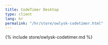 ```yaml
---
title: CodeTimer Desktop
type: client
lang: hr
permalink: "/hr/store/owlysk-codetimer.html"
---
```


{% include store/owlysk-codetimer.md %}
 

